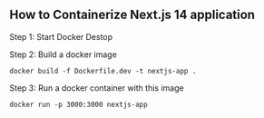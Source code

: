 ## How to Containerize Next.js 14 application

Step 1: Start Docker Destop

Step 2: Build a docker image

`docker build -f Dockerfile.dev -t nextjs-app .`

Step 3: Run a docker container with this image

`docker run -p 3000:3000 nextjs-app`
